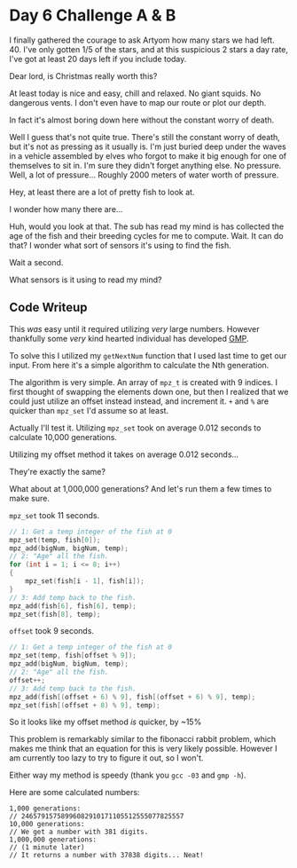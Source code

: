 # Day 6 Challenge A & B

I finally gathered the courage to ask Artyom how many stars we had left. 40. I've only gotten 1/5 of the stars, and at this suspicious 2 stars a day rate, I've got at least 20 days left if you include today.

Dear lord, is Christmas really worth this?

At least today is nice and easy, chill and relaxed. No giant squids. No dangerous vents. I don't even have to map our route or plot our depth.

In fact it's almost boring down here without the constant worry of death.

Well I guess that's not quite true. There's still the constant worry of death, but it's not as pressing as it usually is. I'm just buried deep under the waves in a vehicle assembled by elves who forgot to make it big enough for one of themselves to sit in. I'm sure they didn't forget anything else. No pressure. Well, a lot of pressure... Roughly 2000 meters of water worth of pressure.

Hey, at least there are a lot of pretty fish to look at.

I wonder how many there are...

Huh, would you look at that. The sub has read my mind is has collected the age of the fish and their breeding cycles for me to compute. Wait. It can do that? I wonder what sort of sensors it's using to find the fish.

Wait a second.

What sensors is it using to read my mind?

## **Code Writeup**

This *was* easy until it required utilizing *very* large numbers. However thankfully some *very* kind hearted individual has developed [GMP](https://gmplib.org).

To solve this I utilized my `getNextNum` function that I used last time to get our input. From here it's a simple algorithm to calculate the Nth generation.

The algorithm is very simple. An array of `mpz_t` is created with 9 indices. I first thought of swapping the elements down one, but then I realized that we could just utilize an offset instead instead, and increment it. `+` and `%` are quicker than `mpz_set` I'd assume so at least.

Actually I'll test it. Utilizing `mpz_set` took on average 0.012 seconds to calculate 10,000 generations.

Utilizing my offset method it takes on average 0.012 seconds...

They're exactly the same?

What about at 1,000,000 generations? And let's run them a few times to make sure.

`mpz_set` took 11 seconds.

```C
// 1: Get a temp integer of the fish at 0
mpz_set(temp, fish[0]);
mpz_add(bigNum, bigNum, temp);
// 2: "Age" all the fish.
for (int i = 1; i <= 8; i++)
{
    mpz_set(fish[i - 1], fish[i]);
}
// 3: Add temp back to the fish.
mpz_add(fish[6], fish[6], temp);
mpz_set(fish[8], temp);
```

`offset` took 9 seconds.

```C
// 1: Get a temp integer of the fish at 0
mpz_set(temp, fish[offset % 9]);
mpz_add(bigNum, bigNum, temp);
// 2: "Age" all the fish.
offset++;
// 3: Add temp back to the fish.
mpz_add(fish[(offset + 6) % 9], fish[(offset + 6) % 9], temp);
mpz_set(fish[(offset + 8) % 9], temp);
```

So it looks like my offset method *is* quicker, by ~15%

This problem is remarkably similar to the fibonacci rabbit problem, which makes me think that an equation for this is very likely possible. However I am currently too lazy to try to figure it out, so I won't.

Either way my method is speedy (thank you `gcc -03` and `gmp -h`).

Here are some calculated numbers:

```text
1,000 generations:
// 24657915758996082910171105512555077825557
10,000 generations:
// We get a number with 381 digits.
1,000,000 generations:
// (1 minute later)
// It returns a number with 37838 digits... Neat!
```
